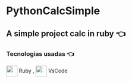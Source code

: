 # PythonCalcSimple
[//]: <> (<img align="center" height="150" width="250" src="">) 
## A simple project calc in ruby  👈 
###    Tecnologias usadas 👈 
<img align="center" height="30" width="30" src="https://cdn.jsdelivr.net/gh/devicons/devicon/icons/python/python-original.svg"> Ruby , 
<img align="center" height="30" width="30" src="https://cdn.jsdelivr.net/gh/devicons/devicon/icons/vscode/vscode-original.svg"> VsCode

